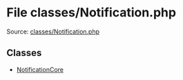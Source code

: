 File classes/Notification.php
=========

Source: [classes/Notification.php](https://github.com/PrestaShop/PrestaShop/blob/1.6.0.10/classes/Notification.php)


Classes
-------

* [NotificationCore](class.NotificationCore.md)

